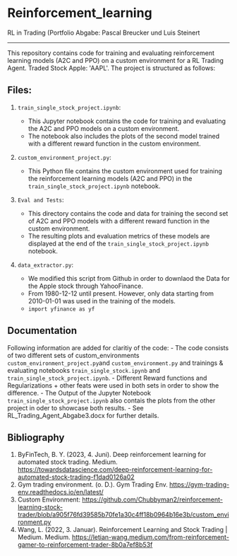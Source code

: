 # Reinforcement_learning
RL in Trading (Portfolio Abgabe: Pascal Breucker und Luis Steinert

--- 

This repository contains code for training and evaluating reinforcement learning models (A2C and PPO) on a custom environment for a RL Trading Agent. Traded Stock Apple: 'AAPL'. The project is structured as follows:

## Files:

1. `train_single_stock_project.ipynb`: 
   - This Jupyter notebook contains the code for training and evaluating the A2C and PPO models on a custom environment.
   - The notebook also includes the plots of the second model trained with a different reward function in the custom environment.

2. `custom_environment_project.py`:
   - This Python file contains the custom environment used for training the reinforcement learning models (A2C and PPO) in the `train_single_stock_project.ipynb` notebook.

3. `Eval and Tests`:
   - This directory contains the code and data for training the second set of A2C and PPO models with a different reward function in the custom environment.
   - The resulting plots and evaluation metrics of these models are displayed at the end of the `train_single_stock_project.ipynb` notebook.

4. `data_extractor.py`:
    - We modified this script from Github in order to downlaod the Data for the Apple stock through YahooFinance. 
    - From 1980-12-12 until present. However, only data starting from 2010-01-01 was used in the training of the models.  
    - `import yfinance as yf`

## Documentation 

Following information are added for claritiy of the code: 
    - The code consists of two different sets of custom_environments `custom_environment_project.py`and `custom_environment.py` and trainings & evaluating notebooks `train_single_stock.ipynb` and  `train_single_stock_project.ipynb`.
    - Different Reward functions and Regularizations + other feats were used in both sets in order to show the difference. 
    - The Output of the Jupyter Notebook `train_single_stock_project.ipynb` also contais the plots from the other project in oder to showcase both results. 
    - See RL_Trading_Agent_Abgabe3.docx for further details. 


## Bibliography

1. ByFinTech, B. Y. (2023, 4. Juni). Deep reinforcement learning for automated stock trading. Medium. https://towardsdatascience.com/deep-reinforcement-learning-for-automated-stock-trading-f1dad0126a02
2. Gym trading environment. (o. D.). Gym Trading Env. https://gym-trading-env.readthedocs.io/en/latest/
3. Custom Environment: https://github.com/Chubbyman2/reinforcement-learning-stock-trader/blob/a905f76fd39585b70fe1a30c4ff18b0964b16e3b/custom_environment.py
4. Wang, L. (2022, 3. Januar). Reinforcement Learning and Stock Trading | Medium. Medium. https://letian-wang.medium.com/from-reinforcement-gamer-to-reinforcement-trader-8b0a7ef8b53f
